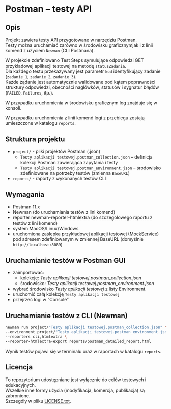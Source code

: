 # Postman – testy API

## Opis

Projekt zawiera testy API przygotowane w narzędziu Postman.  
Testy można uruchamiać zarówno w środowisku graficznymjak i z linii komend z użyciem `Newman` (CLI Postmana).

W projekcie zdefiniowano Test Steps symulujące odpowiedzi GET przykładowej aplikacji testowej na metodę `statusZadania`.  
Dla każdego testu przekazywany jest parametr `kod` identyfikujący zadanie (`zadanie_1`, `zadanie_2`, `zadanie_3`).  
Każde żądanie jest automatycznie walidowane pod kątem poprawności struktury odpowiedzi, obecności nagłówków, statusów i sygnatur błędów (`FAILED`, `Failures`, itp.).

W przypadku uruchomienia w środowisku graficznym log znajduje się w konsoli.

W przypadku uruchomienia z linii komend logi z przebiegu zostają umieszczone w katalogu `reports`.

## Struktura projektu
- `project/` - pliki projektów Postman (.json)
  - `Testy aplikacji testowej.postman_collection.json` – definicja kolekcji Postman zawierająca zapytania i testy
  - `Testy aplikacji testowej.postman_environment.json` – środowisko zdefiniowane na potrzeby testów (zmienna `BaseURL`)
- `reports/` - raporty z wykonanych testów CLI

## Wymagania
- Postman 11.x
- Newman (do uruchamiania testów z lini komend)
- reporter newman-reporter-htmlextra (do szczegółowego raportu z testów z lini komend)
- system MacOS/Linux/Windows
- uruchomiona zaślepka przykładowej aplikacji testowej ([MockService](https://github.com/MarcinPniewski/MockService)) pod adresem zdefiniowanym w zmiennej BaseURL (domyślnie `http://localhost:8089`)

## Uruchamianie testów w Postman GUI
- zaimportować:
  - kolekcję: _Testy aplikacji testowej.postman_collection.json_
  - środowisko: _Testy aplikacji testowej.postman_environment.json_
- wybrać środowisko _Testy aplikacji testowej_ z listy Environment.
- uruchomić całą kolekcję `Testy aplikacji testowej`
- przejrzeć logi w “Console”

## Uruchamianie testów z CLI (Newman)
  ```bash
newman run project/"Testy aplikacji testowej.postman_collection.json" \
  --environment project/"Testy aplikacji testowej.postman_environment.json" \
  --reporters cli,htmlextra \
  --reporter-htmlextra-export reports/postman_detailed_report.html
  ```
Wynik testów pojawi się w terminalu oraz w raportach w katalogu `reports`.

## Licencja
To repozytorium udostępniane jest wyłącznie do celów testowych i edukacyjnych.  
Wszelkie inne formy użycia (modyfikacja, komercja, publikacja) są zabronione.  
Szczegóły w pliku [LICENSE.txt](./LICENSE.txt).
